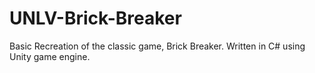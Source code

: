# UNLV-Brick-Breaker
Basic Recreation of the classic game, Brick Breaker. Written in C# using Unity game engine.
